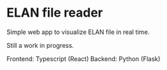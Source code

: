 # ELAN file reader

Simple web app to visualize ELAN file in real time. 

Still a work in progress.

Frontend: Typescript (React)
Backend: Python (Flask)